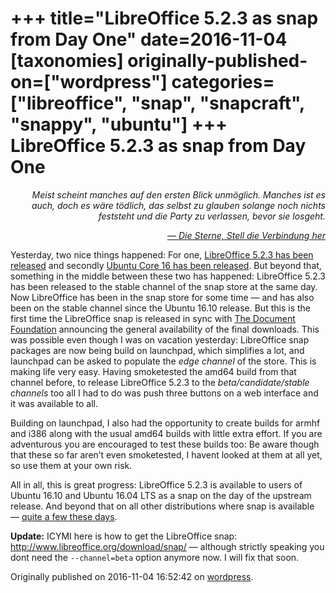 +++
title="LibreOffice 5.2.3 as snap from Day One"
date=2016-11-04
[taxonomies]
originally-published-on=["wordpress"]
categories=["libreoffice", "snap", "snapcraft", "snappy", "ubuntu"]
+++
LibreOffice 5.2.3 as snap from Day One
======================================

<p style="text-align:right;"><em>Meist scheint manches auf den ersten Blick unmöglich.</em>
<em> Manches ist es auch, doch es wäre tödlich, das selbst zu glauben solange noch nichts feststeht</em>
<em> und die Party zu verlassen, bevor sie losgeht.</em></p>
<p style="text-align:right;"><em><a href="https://www.youtube.com/watch?v=Di0T3rVaV6Y">— Die Sterne, Stell die Verbindung her</a></em></p>
<p style="text-align:left;">Yesterday, two nice things happened: For one, <a href="https://blog.documentfoundation.org/blog/2016/11/03/announcement-of-libreoffice-5-2-3/">LibreOffice 5.2.3 has been released</a> and secondly <a href="https://insights.ubuntu.com/2016/11/03/ubuntu-core-16-delivers-foundation-for-secure-iot/">Ubuntu Core 16 has been released</a>. But beyond that, something in the middle between these two has happened: LibreOffice 5.2.3 has been released to the stable channel of the snap store at the same day. Now LibreOffice has been in the snap store for some time — and has also been on the stable channel since the Ubuntu 16.10 release. But this is the first time the LibreOffice snap is released in sync with <a href="http://www.documentfoundation.org/">The Document Foundation</a> announcing the general availability of the final downloads. This was possible even though I was on vacation yesterday: LibreOffice snap packages are now being build on launchpad, which simplifies a lot, and launchpad can be asked to populate the <em>edge channel</em> of the store. This is making life very easy. Having smoketested the amd64 build from that channel before, to release LibreOffice 5.2.3 to the <em>beta/candidate/stable channels </em>too all I had to do was push three buttons on a web interface and it was available to all.</p>
<p style="text-align:left;">Building on launchpad, I also had the opportunity to create builds for armhf and i386 along with the usual amd64 builds with little extra effort. If you are adventurous you are encouraged to test these builds too: Be aware though that these so far aren’t even smoketested, I havent looked at them at all yet, so use them at your own risk.</p>
<p style="text-align:left;">All in all, this is great progress: LibreOffice 5.2.3 is available to users of Ubuntu 16.10 and Ubuntu 16.04 LTS as a snap on the day of the upstream release. And beyond that on all other distributions where snap is available — <a href="http://snapcraft.io/">quite a few these days</a>.</p>
<p style="text-align:left;"><strong>Update:</strong> ICYMI here is how to get the LibreOffice snap: <a href="http://www.libreoffice.org/download/snap/">http://www.libreoffice.org/download/snap/</a> — although strictly speaking you dont need the <code>--channel=beta</code> option anymore now. I will fix that soon.</p>
<p style="text-align:left;"></p>

Originally published on 2016-11-04 16:52:42 on [wordpress](https://skyfromme.wordpress.com/2016/11/04/libreoffice-5-2-3-as-snap-from-day-one/).
